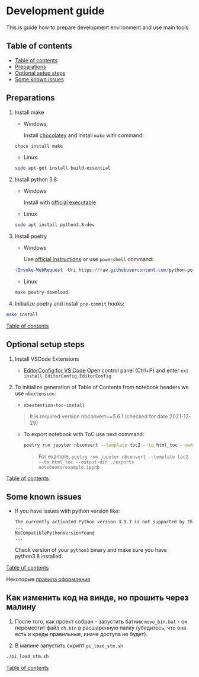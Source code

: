 # Development guide

This is guide how to prepare development environment and use main tools

## Table of contents

- [Table of contents](#table-of-contents)
- [Preparations](#preparations)
- [Optional setup steps](#optional-setup-steps)
- [Some known issues](#some-known-issues)

## Preparations

1. Install make
    - Windows:

        Install [chocolatey](https://chocolatey.org/install) and install `make` with command:

    ```powershell
    choco install make
    ```

    - Linux:

    ```bash
    sudo apt-get install build-essential
    ```

1. Install python 3.8
    - Windows

        Install with [official executable](https://www.python.org/downloads/)

    - Linux

    ```bash
    sudo apt install python3.8-dev
    ```

1. Install poetry

   - Windows

        Use [official instructions](https://python-poetry.org/docs/#windows-powershell-install-instructions) or use `powershell` command:

    ```powershell
    (Invoke-WebRequest -Uri https://raw.githubusercontent.com/python-poetry/poetry/master/get-poetry.py -UseBasicParsing).Content | python -
    ```

   - Linux

    ```bash
    make poetry-download
    ```

2. Initialize poetry and install `pre-commit` hooks:

```bash
make install
```

[Table of contents](#table-of-contents)

## Optional setup steps

1. Install VSCode Extensions
   - [EditorConfig for VS Code](https://marketplace.visualstudio.com/items?itemName=EditorConfig.EditorConfig)
      Open control panel (Ctrl+P) and enter `ext install EditorConfig.EditorConfig`

1. To initialize generation of Table of Contents from notebook headers we use `nbextension`:

    - `nbextention-toc-install`

    > It is required version nbconvert~=5.6.1 (checked for date 2021-12-29)

    - To export notebook with ToC use next command:

      ```bash
      poetry run jupyter nbconvert --template toc2 --to html_toc --output-dir ./exports <путь до файла>
      ```

      > For example, `poetry run jupyter nbconvert --template toc2 --to html_toc --output-dir ./exports notebooks/example.ipynb`

[Table of contents](#table-of-contents)

## Some known issues

- If you have issues with python version like:

    ```bash
    The currently activated Python version 3.9.7 is not supported by the project (~3.8.0)
    ...
    NoCompatiblePythonVersionFound
    ...
    ```

    Check version of your `python3` binary and make sure you have python3.8 installed.

[Table of contents](#table-of-contents)


Некоторые [правила оформления](https://github.com/serykhelena/bb-8_project/blob/develop/controller_bb_8_driver/docs/dev_rules.md)


## Как изменить код на винде, но прошить через малину 

1. После того, как проект собран - запустить батник `move_bin.bat` - он переместит файл `ch.bin` в расшаренную папку (убедитесь, что она есть и креды правильные, иначе доступа не будет).

2. В малине запустить скрипт `pi_load_stm.sh`

```bash
./pi_load_stm.sh 
``` 
[Table of contents](#table-of-contents)
